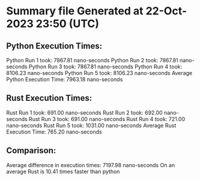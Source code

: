 # Summary file Generated at 22-Oct-2023 23:50 (UTC)

## Python Execution Times:
Python Run 1 took: 7867.81 nano-seconds
Python Run 2 took: 7867.81 nano-seconds
Python Run 3 took: 7867.81 nano-seconds
Python Run 4 took: 8106.23 nano-seconds
Python Run 5 took: 8106.23 nano-seconds
Average Python Execution Time: 7963.18 nano-seconds

## Rust Execution Times:
Rust Run 1 took: 691.00 nano-seconds
Rust Run 2 took: 692.00 nano-seconds
Rust Run 3 took: 691.00 nano-seconds
Rust Run 4 took: 721.00 nano-seconds
Rust Run 5 took: 1031.00 nano-seconds
Average Rust Execution Time: 765.20 nano-seconds

## Comparison:
Average difference in execution times: 7197.98 nano-seconds
On an average Rust is 10.41 times faster than python
